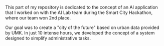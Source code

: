 This part of my repository is dedicated to the concept of an AI application that I worked on with the AI Lab team during the Smart City Hackathon, where our team won 2nd place.

 Our goal was to create a "city of the future" based on urban data provided by UMK. In just 10 intense hours, we developed the concept of a system designed to simplify administrative tasks.
